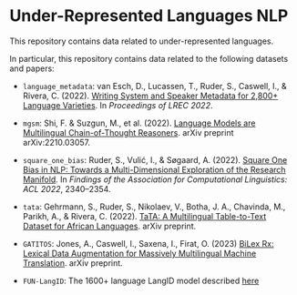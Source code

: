# Under-Represented Languages NLP

This repository contains data related to under-represented languages.

In particular, this repository contains data related to the following datasets and papers:

- `language_metadata`: van Esch, D., Lucassen, T., Ruder, S., Caswell, I., & Rivera, C. (2022). [Writing System and Speaker Metadata for 2,800+ Language Varieties](http://www.lrec-conf.org/proceedings/lrec2022/pdf/2022.lrec-1.538.pdf). In *Proceedings of LREC 2022*.

- `mgsm`: Shi, F. & Suzgun, M., et al. (2022). [Language Models are Multilingual Chain-of-Thought Reasoners](http://arxiv.org/abs/2210.03057). arXiv preprint arXiv:2210.03057.

- `square_one_bias`: Ruder, S., Vulić, I., & Søgaard, A. (2022). [Square One Bias in NLP: Towards a Multi-Dimensional Exploration of the Research Manifold](https://aclanthology.org/2022.findings-acl.184). In *Findings of the Association for Computational Linguistics: ACL 2022*, 2340–2354.

- `tata`:  Gehrmann, S., Ruder, S., Nikolaev, V., Botha, J. A., Chavinda, M., Parikh, A., & Rivera, C. (2022). [TaTA: A Multilingual Table-to-Text Dataset for African Languages](https://arxiv.org/pdf/2211.00142.pdf). arXiv preprint.


- `GATITOS`: Jones, A., Caswell, I., Saxena, I., Firat, O. (2023) [BiLex Rx: Lexical Data Augmentation for Massively Multilingual Machine Translation](https://arxiv.org/pdf/2303.15265.pdf). arXiv preprint.

- `FUN-LangID`: The 1600+ language LangID model described [here](https://github.com/google-research/url-nlp/fun-langid)